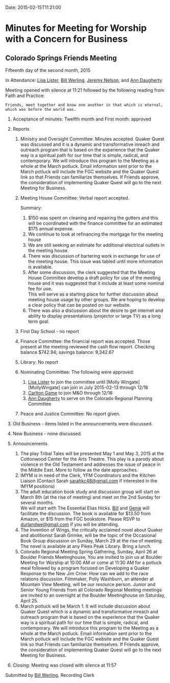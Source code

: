 Date: 2015-02-15T11:21:00

[AnnDaugherty]: /Friends/AnnDaugherty
[BillDurland]: /Friends/BillDurland
[BillWerling]: /Friends/BillWerling
[CarltonGamer]: /Friends/CarltonGamer
[GenieDurland]: /Friends/GenieDurland
[JeremyNelson]: /Friends/JeremyNelson
[LisaLister]: /Friends/LisaLister

# Minutes for Meeting for Worship with a Concern for Business
## Colorado Springs Friends Meeting
Fifteenth day of the second month, 2015

In Attendance: [Lisa Lister][LisaLister], [Bill Werling][BillWerling], 
[Jeremy Nelson][JeremyNelson], and [Ann Daugherty][AnnDaugherty]

Meeting opened with silence at 11:21 followed by the following reading from 
Faith and Practice: 

    Friends, meet together and know one another in that which is eternal, 
    which was before the world was.


1.  Acceptance of minutes: Twelfth month and First month: approved 
2.  Reports
    1.  Ministry and Oversight Committee: Minutes accepted. 
        Quaker Quest was discussed and it is a dynamic and transformative 
        inreach and outreach program that is based on the experience that 
        the Quaker way is a spiritual path for our time that is simple, 
        radical, and contemporary. We will introduce this program to the 
        Meeting as a whole at the March potluck. Email information sent 
        prior to the March potluck will include the FGC website and the 
        Quaker Quest link so that Friends can familiarize themselves. If 
        Friends approve, the consideration of implementing Quaker Quest 
        will go to the next Meeting for Business.
    2.  Meeting House Committee: Verbal report accepted.
 
        Summary:

        1.  $150 was spent on cleaning and repairing the gutters and this will 
            be coordinated with the finance committee for an estimated $175 
            annual expense.
        2.  We continue to look at refinancing the mortgage for the meeting house 
        3.  We are still seeking an estimate for additional electrical outlets 
            in the meeting house.
        4.  There was discussion of bartering work in exchange for use of the 
            meeting house.  This issue was tabled until more information is 
            available.
        5.  After some discussion, the clerk suggested that the Meeting House 
            Committee develop a draft policy for use of the meeting house and 
            it was suggested that it include at least some nominal fee for use.  
            This will serve as a starting place for further discussion about 
            meeting house usage by other groups.  We are hoping to develop a 
            clear policy that can be posted on our website.
        6.  There was also a discussion about the desire to get internet and 
            ability to display presentations (projector or large TV) as a long 
            term goal.
    3.  First Day School - no report
    4.	Finance Committee: the financial report was accepted. Those present at 
        the meeting reviewed the cash flow report.  Checking balance $742.94; 
        savings balance: 9,342.67
    5.  Library: No report 
    6.  Nominating Committee: The following were approved: 

        1.  [Lisa Lister][LisaLister] to join the committee until [Molly Wingate][MollyWingate] 
            can join in July 2015-02-13 through 12/16 
        2.  [Carlton Game][CarltonGamer] to join M&O through 12/16
        3.  [Ann Daugherty][AnnDaugherty] to serve on the Colorado Regional Planning Committee 
    7.  Peace and Justice Committee: No report given.
3.  Old Business - items listed in the announcements were discussed.
4.  New Business - none discussed.
5.  Announcements

    1.  The play Tribal Tales will be presented May 1 and May 3, 2015 at the 
        Cottonwood Center for the Arts Theatre. This play is a parody about 
        violence in the Old Testament and addresses the issue of peace in the Middle East. 
        More to follow as the date approaches.
    2.  IMYM is in need of the Clerk, YFM Coordinators and the Kitchen Liaison (Contact 
        Sarah sarahkc48@gmail.com if interested in the IMYM positions)
    3.  The adult education book study and discussion group will start on March
        8th (at the rise of meeting) and meet on the 2nd Sunday for several months.  
        We will start with The Essential Elias Hicks.  [Bill][BillDurland] and 
        [Genie][GenieDurland] will facilitate 
        the discussion. The book is available for $13.50 from Amazon, or $15 from the FGC 
        bookstore.  Please RSVP to durlandwe@gmail.com if you will be attending.
    4.  The Invention of Wings, the critically acclaimed novel about Quaker and
        abolitionist Sarah Grimke, will be the topic of the Occasional Book Group
        discussion on Sunday, March 29 at the rise of meeting.  The novel is
        available at any Pikes Peak Library.  Bring a lunch.
    5.  Colorado Regional Meeting Spring Gathering, Sunday, April 26 at Boulder
        Friends Meetinghouse,  You are invited to join us at Boulder Meeting for
        Worship at 10:00 AM or come at 11:30 AM for a potluck meal followed by a
        program focused on Developing a Quaker Response to the New Jim Crow: How
        can we add to the race relations discussion.   Filmmaker, Polly Washburn,
        an attender at Mountain View Meeting, will be our resource person.  Junior
        and Senior Young Friends from all Colorado Regional Meeting meetings are
        invited to an overnight at the Boulder Meetinghouse on Saturday, April 25. 
    6.  March potluck will be March 1.  It will include discussion about Quaker Quest 
        which is a dynamic and transformative inreach and outreach program that is 
        based on the experience that the Quaker way is a spiritual path for our time 
        that is simple, radical, and contemporary. We will introduce this 
        program to the Meeting as a whole at the March potluck. Email information sent 
        prior to the March potluck will include the FGC website and the Quaker Quest 
        link so that Friends can familiarize themselves. If Friends approve, the 
        consideration of implementing Quaker Quest will go to the next Meeting for Business.

6.  Closing: Meeting was closed with silence at 11:57

Submitted by [Bill Werling][BillWerling], Recording Clerk

